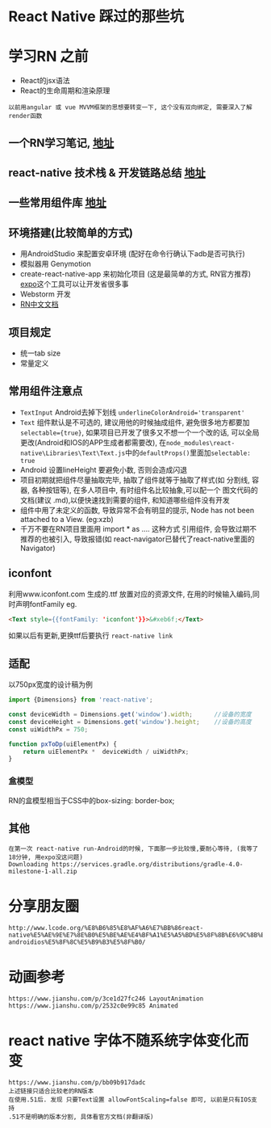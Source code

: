 # React Native 踩过的那些坑

# 学习RN 之前
* React的jsx语法
* React的生命周期和渲染原理
```text
以前用angular 或 vue MVVM框架的思想要转变一下, 这个没有双向绑定, 需要深入了解 render函数
```

## 一个RN学习笔记, [地址](https://github.com/crazycodeboy/RNStudyNotes/) 
## react-native 技术栈 & 开发链路总结 [地址](https://jeremyzj.github.io/rnstarter/)
## 一些常用组件库 [地址](http://www.jianshu.com/p/d9cd9a868764)

## 环境搭建(比较简单的方式)
* 用AndroidStudio 来配置安卓环境 (配好在命令行确认下adb是否可执行)
* 模拟器用 Genymotion
* create-react-native-app 来初始化项目 (这是最简单的方式, RN官方推荐) [expo](http://expo.io)这个工具可以让开发省很多事
* Webstorm 开发
* [RN中文文档](https://reactnative.cn)

## 项目规定
* 统一tab size
* 常量定义

## 常用组件注意点
* `TextInput` Android去掉下划线 `underlineColorAndroid='transparent'`
* `Text` 组件默认是不可选的, 建议用他的时候抽成组件, 避免很多地方都要加 `selectable={true}`,
 如果项目已开发了很多又不想一个一个改的话, 可以全局更改(Android和IOS的APP生成者都需要改),
  在`node_modules\react-native\Libraries\Text\Text.js`中的`defaultProps()`里面加`selectable: true`
* Android 设置lineHeight 要避免小数, 否则会造成闪退
* 项目初期就把组件尽量抽取完毕, 抽取了组件就等于抽取了样式(如 分割线, 容器, 各种按钮等), 在多人项目中, 有时组件名比较抽象,可以配一个
    图文代码的文档(建议 .md),以便快速找到需要的组件, 和知道哪些组件没有开发
* 组件中用了未定义的函数, 导致异常不会有明显的提示, Node has not been attached to a View. (eg:xzb)
* 千万不要在RN项目里面用 import * as .... 这种方式 引用组件, 会导致过期不推荐的也被引入, 导致报错(如 react-navigator已替代了react-native里面的Navigator)

## iconfont
利用www.iconfont.com 生成的.ttf 放置对应的资源文件, 在用的时候输入编码,同时声明fontFamily
eg.
```html
<Text style={{fontFamily: 'iconfont'}}>&#xeb6f;</Text>
```

如果以后有更新,更换ttf后要执行 `react-native link`

## 适配

以750px宽度的设计稿为例

```js
import {Dimensions} from 'react-native';

const deviceWidth = Dimensions.get('window').width;      //设备的宽度
const deviceHeight = Dimensions.get('window').height;    //设备的高度
const uiWidthPx = 750;

function pxToDp(uiElementPx) {
    return uiElementPx *  deviceWidth / uiWidthPx;
}
```

### 盒模型
RN的盒模型相当于CSS中的box-sizing: border-box;


## 其他
```
在第一次 react-native run-Android的时候, 下面那一步比较慢,要耐心等待, (我等了18分钟, 用expo没这问题)
Downloading https://services.gradle.org/distributions/gradle-4.0-milestone-1-all.zip 
```


# 分享朋友圈
```text
http://www.lcode.org/%E8%B6%85%E8%AF%A6%E7%BB%86react-native%E5%AE%9E%E7%8E%B0%E5%BE%AE%E4%BF%A1%E5%A5%BD%E5%8F%8B%E6%9C%8B%E5%8F%8B%E5%9C%88%E5%88%86%E4%BA%AB%E5%8A%9F%E8%83%BD-androidios%E5%8F%8C%E5%B9%B3%E5%8F%B0/
```

# 动画参考

```text
https://www.jianshu.com/p/3ce1d27fc246 LayoutAnimation
https://www.jianshu.com/p/2532c0e99c85 Animated
```

# react native 字体不随系统字体变化而变
```text
https://www.jianshu.com/p/bb09b917dadc
上述链接只适合比较老的RN版本
在使用.51后. 发现 只要Text设置 allowFontScaling=false 即可, 以前是只有IOS支持
.51不是明确的版本分割, 具体看官方文档(非翻译版)
```